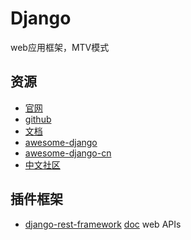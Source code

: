 # Django

web应用框架，MTV模式

## 资源

* [官网](https://www.djangoproject.com/)
* [github](https://github.com/django/django)
* [文档](https://docs.djangoproject.com/en/3.0/)
* [awesome-django](https://github.com/wsvincent/awesome-django)
* [awesome-django-cn](https://github.com/haiiiiiyun/awesome-django-cn)
* [中文社区](https://www.django.cn/)

## 插件框架

* [django-rest-framework](https://github.com/encode/django-rest-framework) [doc](https://www.django-rest-framework.org/) web APIs
